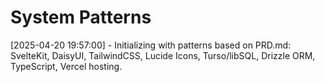 # System Patterns

[2025-04-20 19:57:00] - Initializing with patterns based on PRD.md: SvelteKit, DaisyUI, TailwindCSS, Lucide Icons, Turso/libSQL, Drizzle ORM, TypeScript, Vercel hosting.